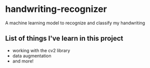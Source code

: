 # handwriting-recognizer
A machine learning model to recognize and classify my handwriting

## List of things I've learn in this project
- working with the cv2 library
- data augmentation
- and more!
